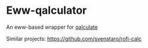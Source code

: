 # Eww-qalculator

An eww-based wrapper for [qalculate](https://github.com/Qalculate/libqalculate)

Similar projects: https://github.com/svenstaro/rofi-calc
